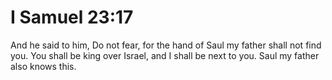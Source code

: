 # I Samuel 23:17

And he said to him, Do not fear, for the hand of Saul my father shall not find you. You shall be king over Israel, and I shall be next to you. Saul my father also knows this.
